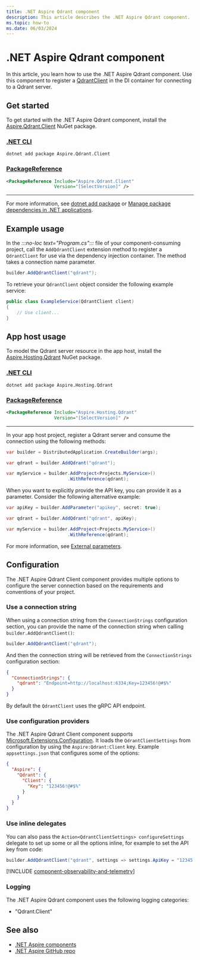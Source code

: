 ```yaml
---
title: .NET Aspire Qdrant component
description: This article describes the .NET Aspire Qdrant component.
ms.topic: how-to
ms.date: 06/03/2024
---
```


# .NET Aspire Qdrant component

In this article, you learn how to use the .NET Aspire Qdrant component. Use this component to register a [QdrantClient](https://github.com/qdrant/qdrant-dotnet) in the DI container for connecting to a Qdrant server.

## Get started

To get started with the .NET Aspire Qdrant component, install the [Aspire.Qdrant.Client](https://www.nuget.org/packages/Aspire.Qdrant.Client) NuGet package.

### [.NET CLI](#tab/dotnet-cli)

```dotnetcli
dotnet add package Aspire.Qdrant.Client
```

### [PackageReference](#tab/package-reference)

```xml
<PackageReference Include="Aspire.Qdrant.Client"
                  Version="[SelectVersion]" />
```

---

For more information, see [dotnet add package](/dotnet/core/tools/dotnet-add-package) or [Manage package dependencies in .NET applications](/dotnet/core/tools/dependencies).

## Example usage

In the _:::no-loc text="Program.cs":::_ file of your component-consuming project, call the `AddQdrantClient` extension method to register a `QdrantClient` for use via the dependency injection container. The method takes a connection name parameter.

```csharp
builder.AddQdrantClient("qdrant");
```

To retrieve your `QdrantClient` object consider the following example service:

```csharp
public class ExampleService(QdrantClient client)
{
    // Use client...
}
```

## App host usage

To model the Qdrant server resource in the app host, install the [Aspire.Hosting.Qdrant](https://www.nuget.org/packages/Aspire.Hosting.Qdrant) NuGet package.

### [.NET CLI](#tab/dotnet-cli)

```dotnetcli
dotnet add package Aspire.Hosting.Qdrant
```

### [PackageReference](#tab/package-reference)

```xml
<PackageReference Include="Aspire.Hosting.Qdrant"
                  Version="[SelectVersion]" />
```

---

In your app host project, register a Qdrant server and consume the connection using the following methods:

```csharp
var builder = DistributedApplication.CreateBuilder(args);

var qdrant = builder.AddQdrant("qdrant");

var myService = builder.AddProject<Projects.MyService>()
                       .WithReference(qdrant);
```

When you want to explicitly provide the API key, you can provide it as a parameter. Consider the following alternative example:

```csharp
var apiKey = builder.AddParameter("apikey", secret: true);

var qdrant = builder.AddQdrant("qdrant", apiKey);

var myService = builder.AddProject<Projects.MyService>()
                       .WithReference(qdrant);
```

For more information, see [External parameters](../fundamentals/external-parameters.md).

## Configuration

The .NET Aspire Qdrant Client component provides multiple options to configure the server connection based on the requirements and conventions of your project.

### Use a connection string

When using a connection string from the `ConnectionStrings` configuration section, you can provide the name of the connection string when calling `builder.AddQdrantClient()`:

```csharp
builder.AddQdrantClient("qdrant");
```

And then the connection string will be retrieved from the `ConnectionStrings` configuration section:

```json
{
  "ConnectionStrings": {
    "qdrant": "Endpoint=http://localhost:6334;Key=123456!@#$%"
  }
}
```

By default the `QdrantClient` uses the gRPC API endpoint.

### Use configuration providers

The .NET Aspire Qdrant Client component supports [Microsoft.Extensions.Configuration](/dotnet/api/microsoft.extensions.configuration). It loads the `QdrantClientSettings` from configuration by using the `Aspire:Qdrant:Client` key. Example `appsettings.json` that configures some of the options:

```json
{
  "Aspire": {
    "Qdrant": {
      "Client": {
        "Key": "123456!@#$%"
      }
    }
  }
}
```

### Use inline delegates

You can also pass the `Action<QdrantClientSettings> configureSettings` delegate to set up some or all the options inline, for example to set the API key from code:

```csharp
builder.AddQdrantClient("qdrant", settings => settings.ApiKey = "12345!@#$%");
```

[!INCLUDE [component-observability-and-telemetry](../includes/component-observability-and-telemetry.md)]

### Logging

The .NET Aspire Qdrant component uses the following logging categories:

- "Qdrant.Client"

## See also

- [.NET Aspire components](../fundamentals/components-overview.md)
- [.NET Aspire GitHub repo](https://github.com/dotnet/aspire)
